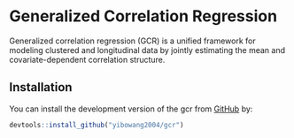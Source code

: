 # Generalized Correlation Regression

Generalized correlation regression (GCR) is a unified framework for modeling 
clustered and longitudinal data by jointly estimating the mean and covariate-dependent correlation structure.

## Installation

You can install the development version of the gcr from
[GitHub](https://github.com/yibowang2004/gcr) by:

``` r
devtools::install_github("yibowang2004/gcr")
```
